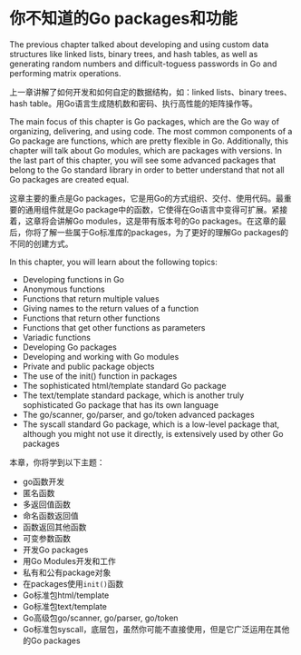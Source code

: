 # 你不知道的Go packages和功能

The previous chapter talked about developing and using custom data structures like linked
lists, binary trees, and hash tables, as well as generating random numbers and difficult-toguess passwords in Go and performing matrix operations.


上一章讲解了如何开发和如何自定的数据结构，如：linked lists、binary trees、hash table。用Go语言生成随机数和密码、执行高性能的矩阵操作等。

The main focus of this chapter is Go packages, which are the Go way of organizing,
delivering, and using code. The most common components of a Go package are functions,
which are pretty flexible in Go. Additionally, this chapter will talk about Go modules,
which are packages with versions. In the last part of this chapter, you will see some
advanced packages that belong to the Go standard library in order to better understand
that not all Go packages are created equal.

这章主要的重点是Go packages，它是用Go的方式组织、交付、使用代码。最重要的通用组件就是Go package中的函数，它使得在Go语言中变得可扩展。紧接着，这章将会讲解Go modules，这是带有版本号的Go packages。在这章的最后，你将了解一些属于Go标准库的packages，为了更好的理解Go packages的不同的创建方式。

In this chapter, you will learn about the following topics:

- Developing functions in Go
- Anonymous functions
- Functions that return multiple values
- Giving names to the return values of a function
- Functions that return other functions
- Functions that get other functions as parameters
- Variadic functions
- Developing Go packages
- Developing and working with Go modules
- Private and public package objects
- The use of the init() function in packages
- The sophisticated html/template standard Go package
- The text/template standard package, which is another truly sophisticated Go package that has its own language
- The go/scanner, go/parser, and go/token advanced packages
- The syscall standard Go package, which is a low-level package that, although you might not use it directly, is extensively used by other Go packages


本章，你将学到以下主题：
- go函数开发
- 匿名函数 
- 多返回值函数
- 命名函数返回值
- 函数返回其他函数
- 可变参数函数
- 开发Go packages
- 用Go Modules开发和工作
- 私有和公有package对象
- 在packages使用`init()`函数
- Go标准包html/template
- Go标准包text/template
- Go高级包go/scanner, go/parser, go/token
- Go标准包syscall，底层包，虽然你可能不直接使用，但是它广泛运用在其他的Go packages
